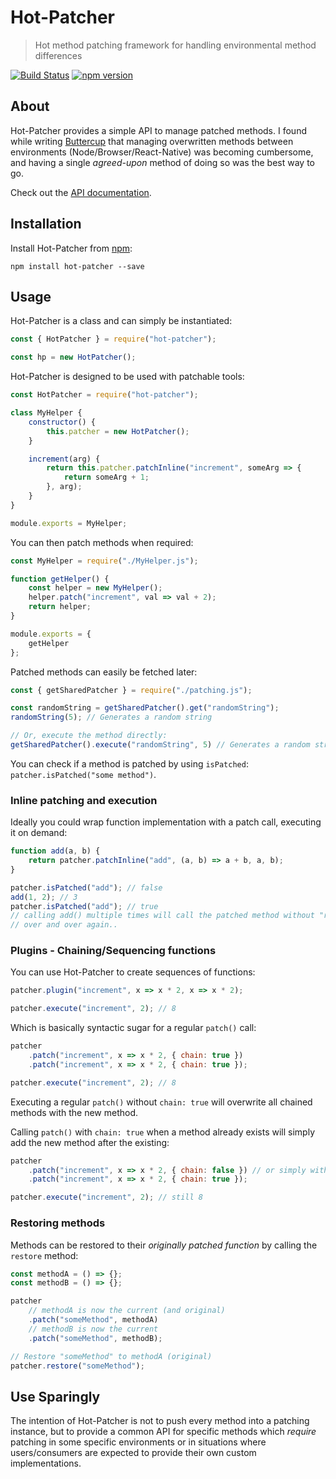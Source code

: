 # Hot-Patcher
> Hot method patching framework for handling environmental method differences

[![Build Status](https://travis-ci.org/perry-mitchell/hot-patcher.svg?branch=master)](https://travis-ci.org/perry-mitchell/hot-patcher) [![npm version](https://badge.fury.io/js/hot-patcher.svg)](https://www.npmjs.com/package/hot-patcher)

## About
Hot-Patcher provides a simple API to manage patched methods. I found while writing [Buttercup](https://buttercup.pw) that managing overwritten methods between environments (Node/Browser/React-Native) was becoming cumbersome, and having a single _agreed-upon_ method of doing so was the best way to go.

Check out the [API documentation](API.md).

## Installation
Install Hot-Patcher from [npm](https://www.npmjs.com/package/hot-patcher):

```shell
npm install hot-patcher --save
```

## Usage
Hot-Patcher is a class and can simply be instantiated:

```javascript
const { HotPatcher } = require("hot-patcher");

const hp = new HotPatcher();
```

Hot-Patcher is designed to be used with patchable tools:

```javascript
const HotPatcher = require("hot-patcher");

class MyHelper {
    constructor() {
        this.patcher = new HotPatcher();
    }

    increment(arg) {
        return this.patcher.patchInline("increment", someArg => {
            return someArg + 1;
        }, arg);
    }
}

module.exports = MyHelper;
```

You can then patch methods when required:

```javascript
const MyHelper = require("./MyHelper.js");

function getHelper() {
    const helper = new MyHelper();
    helper.patch("increment", val => val + 2);
    return helper;
}

module.exports = {
    getHelper
};
```

Patched methods can easily be fetched later:

```javascript
const { getSharedPatcher } = require("./patching.js");

const randomString = getSharedPatcher().get("randomString");
randomString(5); // Generates a random string

// Or, execute the method directly:
getSharedPatcher().execute("randomString", 5) // Generates a random string
```

You can check if a method is patched by using `isPatched`: `patcher.isPatched("some method")`.

### Inline patching and execution
Ideally you could wrap function implementation with a patch call, executing it on demand:

```javascript
function add(a, b) {
    return patcher.patchInline("add", (a, b) => a + b, a, b);
}

patcher.isPatched("add"); // false
add(1, 2); // 3
patcher.isPatched("add"); // true
// calling add() multiple times will call the patched method without "re-patching" it
// over and over again..
```

### Plugins - Chaining/Sequencing functions
You can use Hot-Patcher to create sequences of functions:

```javascript
patcher.plugin("increment", x => x * 2, x => x * 2);

patcher.execute("increment", 2); // 8
```

Which is basically syntactic sugar for a regular `patch()` call: 

```javascript
patcher
    .patch("increment", x => x * 2, { chain: true })
    .patch("increment", x => x * 2, { chain: true });

patcher.execute("increment", 2); // 8
```

Executing a regular `patch()` without `chain: true` will overwrite all chained methods with the new method. 

Calling `patch()` with `chain: true` when a method already exists will simply add the new method after the existing:

```javascript
patcher
    .patch("increment", x => x * 2, { chain: false }) // or simply without `chain` specified
    .patch("increment", x => x * 2, { chain: true });

patcher.execute("increment", 2); // still 8
```

### Restoring methods
Methods can be restored to their _originally patched function_ by calling the `restore` method:

```javascript
const methodA = () => {};
const methodB = () => {};

patcher
    // methodA is now the current (and original)
    .patch("someMethod", methodA)
    // methodB is now the current
    .patch("someMethod", methodB);

// Restore "someMethod" to methodA (original)
patcher.restore("someMethod");
```

## Use Sparingly
The intention of Hot-Patcher is not to push every method into a patching instance, but to provide a common API for specific methods which _require_ patching in some specific environments or in situations where users/consumers are expected to provide their own custom implementations.
